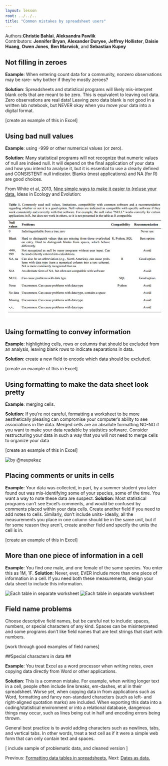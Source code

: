 ```yaml
---
layout: lesson
root: ../../..
title: "Common mistakes by spreadsheet users"
---
```



Authors:**Christie Bahlai**, **Aleksandra Pawlik**<br>
Contributors: **Jennifer Bryan**, **Alexander Duryee**, **Jeffrey Hollister**, **Daisie Huang**, **Owen Jones**, **Ben Marwick**, and **Sebastian Kupny**

## Not filling in zeroes ##
**Example**: When entering count data for a community, nonzero observations may be rare- why bother if they’re mostly zeroes?

**Solution**: Spreadsheets and statistical programs will likely mis-interpret blank cells that are meant to be zero. This is equivalent to leaving out data. Zero observations are real data! Leaving zero data blank is not good in a written lab notebook, but NEVER okay when you move your data into a digital format.

[create an example of this in Excel]
## Using bad null values ##
**Example**: using -999 or other numerical values (or zero).

**Solution**: Many statistical programs will not recognize that numeric values of null are indeed null. It will depend on the final application of your data and how you intend to analyse it, but it is essential to use a clearly defined and CONSISTENT null indicator. Blanks (most applications) and NA (for R) are good choices.

From White et al, 2013, [Nine simple ways to make it easier to (re)use your data.](http://library.queensu.ca/ojs/index.php/IEE/article/view/4608/4898) Ideas in Ecology and Evolution:

![White et al.](./../images/3_white_table_1.jpg)
## Using formatting to convey information ##
**Example**: highlighting cells, rows or columns that should be excluded from an analysis, leaving blank rows to indicate separations in data.

**Solution**: create a new field to encode which data should be excluded.

[create an example of this in Excel]

## Using formatting to make the data sheet look pretty ##
**Example**: merging cells. 

**Solution**: If you’re not careful, formatting a worksheet to be more aesthetically pleasing can compromise your computer’s ability to see associations in the data. Merged cells are an absolute formatting NO-NO if you want to make your data readable by statistics software. Consider restructuring your data in such a way that you will not need to merge cells to organize your data

[create an example of this in Excel]

![by @naupakaz](https://raw.githubusercontent.com/cbahlai/datacarpentry/master/lessons/excel/images/4_merged_cells.jpg)


## Placing comments or units in cells ##
**Example**: Your data was collected, in part, by a summer student you later found out was mis-identifying some of your species, some of the time. You want a way to note these data are suspect.
**Solution**: Most statistical programs can’t see Excel’s comments, and would be confused by comments placed within your data cells. Create another field if you need to add notes to cells. Similarly, don’t include units- ideally, all the measurements you place in one column should be in the same unit, but if for some reason they aren’t, create another field and specify the units the cell is in.

[create an example of this in Excel]

## More than one piece of information in a cell ##
**Example**: You find one male, and one female of the same species. You enter this as 1M, 1F.
**Solution**: Never, ever, EVER include more than one piece of information in a cell. If you need both these measurements, design your data sheet to include this information.

![Each table in separate worksheet](../../../img/excel_tables_example_sk_e2_p1_wrl.png)
![Each table in separate worksheet](../../../img/excel_tables_example_sk_e2_p2.png)

## Field name problems ##
Choose descriptive field names, but be careful not to include: spaces, numbers, or special characters of any kind. Spaces can be misinterpreted and some programs don’t like field names that are text strings that start with numbers.

[work through good examples of field names]


##Special characters in data ##

**Example**: You treat Excel as a word processor when writing notes, even copying data directly from Word or other applications.

**Solution**: This is a common mistake. For example, when writing longer text in a cell, people often include line breaks, em-dashes, et al in their spreadsheet.  Worse yet, when copying data in from applications such as Word, formatting and fancy non-standard characters (such as left- and right-aligned quotation marks) are included.  When exporting this data into a coding/statistical environment or into a relational database, dangerous things may occur, such as lines being cut in half and encoding errors being thrown.

General best practice is to avoid adding characters such as newlines, tabs, and vertical tabs.  In other words, treat a text cell as if it were a simple web form that can only contain text and spaces.

[ include sample of problematic data, and cleaned version ]

Previous: [Formatting data tables in spreadsheets.](01-format-data.html) Next: [Dates as data.](03-dates-as-data.html)

